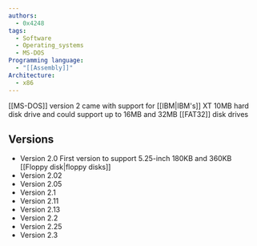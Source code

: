 ```yaml
---
authors: 
  - 0x4248
tags:
  - Software
  - Operating_systems
  - MS-DOS
Programming language:
  - "[[Assembly]]"
Architecture:
  - x86
---
```

[[MS-DOS]] version 2 came with support for [[IBM|IBM's]] XT 10MB hard disk drive and could support up to 16MB and 32MB [[FAT32]] disk drives

## Versions
- Version 2.0 First version to support 5.25-inch 180KB and  360KB [[Floppy disk|floppy disks]]
- Version 2.02
- Version 2.05
- Version 2.1
- Version 2.11
- Version 2.13
- Version 2.2
- Version 2.25
- Version 2.3